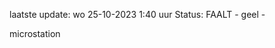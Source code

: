 laatste update: 
wo 25-10-2023  1:40   uur 
Status: FAALT - geel - 
<div class="service Y">microstation</div>